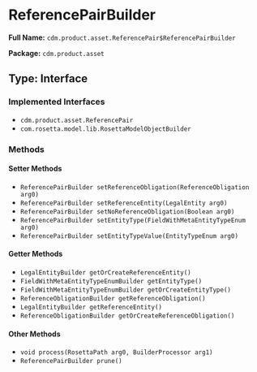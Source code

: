 # ReferencePairBuilder

**Full Name:** `cdm.product.asset.ReferencePair$ReferencePairBuilder`

**Package:** `cdm.product.asset`

## Type: Interface

### Implemented Interfaces

- `cdm.product.asset.ReferencePair`
- `com.rosetta.model.lib.RosettaModelObjectBuilder`

### Methods

#### Setter Methods

- `ReferencePairBuilder setReferenceObligation(ReferenceObligation arg0)`
- `ReferencePairBuilder setReferenceEntity(LegalEntity arg0)`
- `ReferencePairBuilder setNoReferenceObligation(Boolean arg0)`
- `ReferencePairBuilder setEntityType(FieldWithMetaEntityTypeEnum arg0)`
- `ReferencePairBuilder setEntityTypeValue(EntityTypeEnum arg0)`

#### Getter Methods

- `LegalEntityBuilder getOrCreateReferenceEntity()`
- `FieldWithMetaEntityTypeEnumBuilder getEntityType()`
- `FieldWithMetaEntityTypeEnumBuilder getOrCreateEntityType()`
- `ReferenceObligationBuilder getReferenceObligation()`
- `LegalEntityBuilder getReferenceEntity()`
- `ReferenceObligationBuilder getOrCreateReferenceObligation()`

#### Other Methods

- `void process(RosettaPath arg0, BuilderProcessor arg1)`
- `ReferencePairBuilder prune()`

